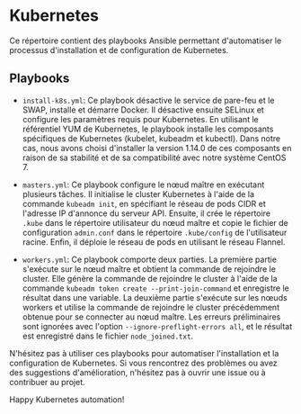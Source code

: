 # Kubernetes

Ce répertoire contient des playbooks Ansible permettant d'automatiser le processus d'installation et de configuration de Kubernetes.

## Playbooks

- `install-k8s.yml`: Ce playbook désactive le service de pare-feu et le SWAP, installe et démarre Docker. Il désactive ensuite SELinux et configure les paramètres requis pour Kubernetes. En utilisant le référentiel YUM de Kubernetes, le playbook installe les composants spécifiques de Kubernetes (kubelet, kubeadm et kubectl). Dans notre cas, nous avons choisi d'installer la version 1.14.0 de ces composants en raison de sa stabilité et de sa compatibilité avec notre système CentOS 7.

- `masters.yml`: Ce playbook configure le nœud maître en exécutant plusieurs tâches. Il initialise le cluster Kubernetes à l'aide de la commande `kubeadm init`, en spécifiant le réseau de pods CIDR et l'adresse IP d'annonce du serveur API. Ensuite, il crée le répertoire `.kube` dans le répertoire utilisateur du nœud maître et copie le fichier de configuration `admin.conf` dans le répertoire `.kube/config` de l'utilisateur racine. Enfin, il déploie le réseau de pods en utilisant le réseau Flannel.

- `workers.yml`: Ce playbook comporte deux parties. La première partie s'exécute sur le nœud maître et obtient la commande de rejoindre le cluster. Elle génère la commande de rejoindre le cluster à l'aide de la commande `kubeadm token create --print-join-command` et enregistre le résultat dans une variable. La deuxième partie s'exécute sur les nœuds workers et utilise la commande de rejoindre le cluster précédemment obtenue pour se connecter au nœud maître. Les erreurs préliminaires sont ignorées avec l'option `--ignore-preflight-errors all`, et le résultat est enregistré dans le fichier `node_joined.txt`.

N'hésitez pas à utiliser ces playbooks pour automatiser l'installation et la configuration de Kubernetes. Si vous rencontrez des problèmes ou avez des suggestions d'amélioration, n'hésitez pas à ouvrir une issue ou à contribuer au projet.

Happy Kubernetes automation!
